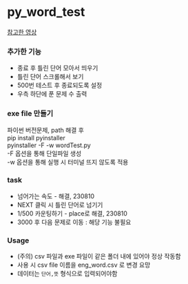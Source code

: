 # py_word_test

[참고한 영상](https://youtu.be/IAmNZrrrHmE)

### 추가한 기능
- 종료 후 틀린 단어 모아서 띄우기
- 틀린 단어 스크롤해서 보기
- 500번 테스트 후 종료되도록 설정
- 우측 하단에 푼 문제 수 출력
  
### exe file 만들기
파이썬 버전문제, path 해결 후<br>
pip install pyinstaller<br>
pyinstaller -F -w wordTest.py<br>
-F 옵션을 통해 단일파일 생성<br>
-w 옵션을 통해 실행 시 터미널 뜨지 않도록 적용<br>

### task
 - 넘어가는 속도 - 해결, 230810
 - NEXT 클릭 시 틀린 단어로 넘기기
 - 1/500 카운팅하기 - place로 해결, 230810
 - 3000 후 다음 문제로 이동 : 해당 기능 불필요

### Usage
- (주의) csv 파일과 exe 파일이 같은 폴더 내에 있어야 정상 작동함
- 사용 시 csv file 이름을 eng_word.csv 로 변경 요망
- 데이터는 `단어,뜻` 형식으로 입력되어야함
